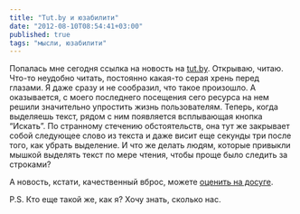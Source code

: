 ```yaml
---
title: "Tut.by и юзабилити"
date: "2012-08-10T08:54:41+03:00"
published: true
tags: "мысли, юзабилити"
---
```


Попалась мне сегодня ссылка на новость на [tut.by](http://tut.by/). Открываю, читаю. Что-то неудобно читать, постоянно какая-то серая хрень перед глазами. Я даже сразу и не сообразил, что такое произошло. А оказывается, с моего последнего посещения сего ресурса на нем решили значительно упростить жизнь пользователям. Теперь, когда выделяешь текст, рядом с ним появляется всплывающая кнопка “Искать”. По странному стечению обстоятельств, она тут же закрывает собой следующее слово из текста и даже висит еще секунды три после того, как убрать выделение. И что же делать людям, которые привыкли мышкой выделять текст по мере чтения, чтобы проще было следить за строками?

А новость, кстати, качественный вброс, можете [оценить на досуге](http://news.tut.by/lady/303740.html).

P.S. Кто еще такой же, как я? Хочу знать, сколько нас.